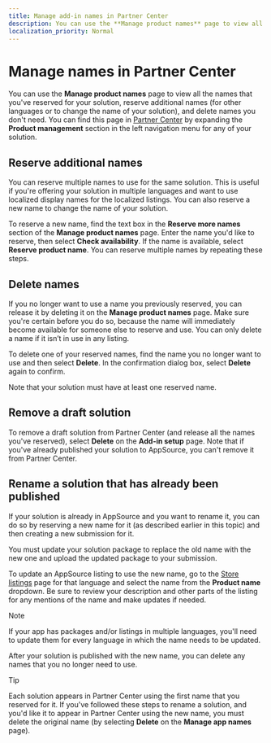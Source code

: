 ```yaml
---
title: Manage add-in names in Partner Center
description: You can use the **Manage product names** page to view all the names that you've reserved for your solution, reserve additional names (for other languages or to change the name of your add-in), and delete names you don't need.
localization_priority: Normal
---
```


# Manage names in Partner Center

You can use the **Manage product names** page to view all the names that you've reserved for your solution, reserve additional names (for other languages or to change the name of your solution), and delete names you don't need. You can find this page in [Partner Center](https://partner.microsoft.com/office/overview) by expanding the **Product management** section in the left navigation menu for any of your solution.

## Reserve additional names

You can reserve multiple names to use for the same solution. This is useful if you're offering your solution in multiple languages and want to use localized display names for the localized listings. You can also reserve a new name to change the name of your solution.

To reserve a new name, find the text box in the **Reserve more names** section of the **Manage product names** page. Enter the name you'd like to reserve, then select **Check availability**. If the name is available, select **Reserve product name**. You can reserve multiple names by repeating these steps.

## Delete names

If you no longer want to use a name you previously reserved, you can release it by deleting it on the **Manage product names** page. Make sure you're certain before you do so, because the name will immediately become available for someone else to reserve and use. You can only delete a name if it isn’t in use in any listing.

To delete one of your reserved names, find the name you no longer want to use and then select **Delete**. In the confirmation dialog box, select **Delete** again to confirm.

Note that your solution must have at least one reserved name. 

## Remove a draft solution
To remove a draft solution from Partner Center (and release all the names you've reserved), select **Delete** on the **Add-in setup** page. Note that if you've already published your solution to AppSource, you can't remove it from Partner Center. 


## Rename a solution that has already been published

If your solution is already in AppSource and you want to rename it, you can do so by reserving a new name for it (as described earlier in this topic) and then creating a new submission for it. 

You must update your solution package to replace the old name with the new one and upload the updated package to your submission.

To update an AppSource listing to use the new name, go to the [Store listings](office-store-listing.md) page for that language and select the name from the **Product name** dropdown. Be sure to review your description and other parts of the listing for any mentions of the name and make updates if needed.

> [!NOTE]
> If your app has packages and/or listings in multiple languages, you'll need to update them for every language in which the name needs to be updated.

After your solution is published with the new name, you can delete any names that you no longer need to use.

> [!TIP]
> Each solution appears in Partner Center using the first name that you reserved for it. If you've followed these steps to rename a solution, and you'd like it to appear in Partner Center using the new name, you must delete the original name (by selecting **Delete** on the **Manage app names** page). 